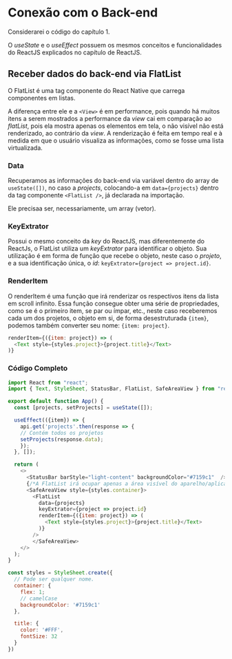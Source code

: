 # Conexão com o Back-end

Considerarei o código do capítulo 1.

O _useState_ e o _useEffect_ possuem os mesmos conceitos e funcionalidades do ReactJS explicados no capítulo de ReactJS.

## Receber dados do back-end via FlatList

O FlatList é uma tag componente do React Native que carrega componentes em listas.

A diferença entre ele e a `<View>` é em performance, pois quando há muitos itens a serem mostrados a performance da _view_ cai em comparação ao _flatList_, pois ela mostra apenas os elementos em tela, o não visível não está renderizado, ao contrário da _view_. A renderização é feita em tempo real e à medida em que o usuário visualiza as informações, como se fosse uma lista virtualizada.

### Data

Recuperamos as informações do back-end via variável dentro do array de `useState([])`, no caso a _projects_, colocando-a em `data={projects}` dentro da tag componente `<FlatList />`, já declarada na importação.

Ele precisaa ser, necessariamente, um array (vetor).

### KeyExtrator

Possui o mesmo conceito da _key_ do ReactJS, mas diferentemente do ReactJs, o FlatList utiliza um _keyExtrator_ para identificar o objeto. Sua utilização é em forma de função que recebe o objeto, neste caso o _projeto_, e a sua identificação única, o _id_: `keyExtrator={project => project.id}`.

### RenderItem

O renderItem é uma função que irá renderizar os respectivos itens da lista em scroll infinito. Essa função consegue obter uma série de propriedades, como se é o primeiro item, se par ou ímpar, etc., neste caso receberemos cada um dos projetos, o objeto em si, de forma desestruturada `{item}`, podemos também converter seu nome: `{item: project}`.

```js
renderItem={({item: project}) => (
  <Text style={styles.project}>{project.title}</Text>
)}
```

### Código Completo

```js
import React from "react";
import { Text, StyleSheet, StatusBar, FlatList, SafeAreaView } from "react-native";

export default function App() {
  const [projects, setProjects] = useState([]);

  useEffect(({item}) => {
    api.get('projects'.then(response => {
    // Contém todos os projetos
    setProjects(response.data);
    });
  }, []);

  return (
    <>
      <StatusBar barStyle="light-content" backgroundColor="#7159c1"  />
      {/*A FlatList irá ocupar apenas a área visível do aparelho/aplicação. */}
      <SafeAreaView style={styles.container}>
        <FlatList
          data={projects}
          keyExtrator={project => project.id}
          renderItem={({item: project}) => (
            <Text style={styles.project}>{project.title}</Text>
          )}
        />
        </SafeAreaView>
    </>
  );
}

const styles = StyleSheet.create({
  // Pode ser qualquer nome.
  container: {
    flex: 1;
    // camelCase
    backgroundColor: '#7159c1'
  },

  title: {
    color: '#FFF',
    fontSize: 32
  }
})
```
